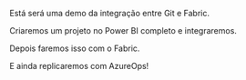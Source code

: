 Está será uma demo da integração entre Git e Fabric.

Criaremos um projeto no Power BI completo e integraremos.

Depois faremos isso com o Fabric.

E ainda replicaremos com AzureOps!